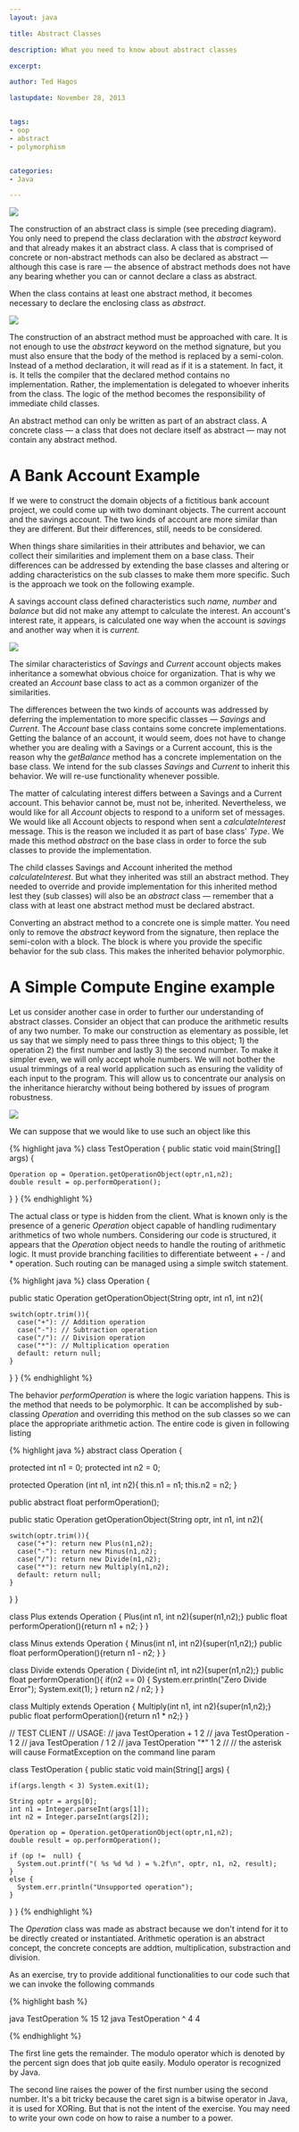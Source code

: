 ```yaml
---
layout: java

title: Abstract Classes

description: What you need to know about abstract classes

excerpt: 

author: Ted Hagos

lastupdate: November 28, 2013


tags:
- oop
- abstract
- polymorphism


categories:
- Java

---
```



![](/img/java/abstract-class.png)


The construction of an abstract class is simple (see preceding diagram). You only need to prepend the class declaration with the *abstract* keyword and that already makes it an abstract class. A class that is comprised of concrete or non-abstract methods can also be declared as abstract &mdash; although this case is rare &mdash; the absence of abstract methods does not have any bearing whether you can or cannot declare a class as abstract.  

When the class contains at least one abstract method, it becomes necessary to declare the enclosing class as *abstract*.  


![](/img/java/abstract-method.png)

The construction of an abstract method must be approached with care. It is not enough to use the *abstract* keyword on the method signature, but you must also ensure that the body of the method is replaced by a semi-colon. Instead of a method declaration, it will read as if it is a statement. In fact, it is. It tells the compiler that the declared method contains no implementation. Rather, the implementation is delegated to whoever inherits from the class. The logic of the method becomes the responsibility of immediate child classes. 

An abstract method can only be written as part of an abstract class. A concrete class &mdash; a class that does not declare itself as abstract &mdash; may not contain any abstract method. 


# A Bank Account Example

If we were to construct the domain objects of a fictitious bank account project, we could come up with two dominant objects. The current account and the savings account. The two kinds of account are more similar than they are different. But their differences, still, needs to be considered. 

When things share similarities in their attributes and behavior, we can collect their similarities and implement them on a base class. Their differences can be addressed by extending the base classes and altering or adding characteristics on the sub classes to make them more specific. Such is the approach we took on the following example. 

A savings account class defined characteristics such *name, number* and *balance* but did not make any attempt to calculate the interest. An account's interest rate, it appears, is calculated one way when the account is *savings* and another way when it is *current*.  


![](/img/java/abstract-class-hierarchy.png)


The similar characteristics of *Savings* and *Current* account objects makes inheritance a somewhat obvious choice for organization. That is why we created an *Account* base class to act as a common organizer of the similarities. 

The differences between the two kinds of accounts was addressed by deferring the implementation to more specific classes &mdash; *Savings* and *Current*. The *Account* base class contains some concrete implementations. Getting the balance of an account, it would seem, does not have to change whether you are dealing with a Savings or a Current account, this is the reason why the *getBalance* method has a concrete implementation on the base class. We intend for the sub classes *Savings* and *Current* to inherit this behavior. We will re-use functionality whenever possible.  

The matter of calculating interest differs between a Savings and a Current account. This behavior cannot be, must not be, inherited. Nevertheless, we would like for all *Account* objects to respond to a uniform set of messages. We would like all Account objects to respond when sent a *calculateInterest* message. This is the reason we included it as part of base class' *Type*. We made this method *abstract* on the base class in order to force the sub classes to provide the implementation. 

The child classes Savings and Account inherited the method *calculateInterest*. But what they inherited was still an abstract method. They needed to override and provide implementation for this inherited method lest they (sub classes) will also be an *abstract* class &mdash; remember that a class with at least one abstract method must be declared abstract.

Converting an abstract method to a concrete one is simple matter. You need only to remove the *abstract* keyword from the signature, then replace the semi-colon with a block. The block is where you provide the specific behavior for the sub class. This makes the inherited behavior polymorphic. 

# A Simple Compute Engine example

Let us consider another case in order to further our understanding of abstract classes. Consider an object that can produce the arithmetic results of any two number. To make our construction as elementary as possible, let us say that we simply need to pass three things to this object; 1) the operation 2) the first number and lastly 3) the second number. To make it simpler even, we will only accept whole numbers. We will not bother the usual trimmings of a real world application such as ensuring the validity of each input to the program. This will allow us to concentrate our analysis on the inheritance hierarchy without being bothered by issues of program robustness. 


![](/img/java/compute-engine.png)


We can suppose that we would like to use such an object like this

{% highlight java %}
class TestOperation {
  public static void main(String[] args) {
        
    Operation op = Operation.getOperationObject(optr,n1,n2);
    double result = op.performOperation();
 
  }
}
{% endhighlight %}


The actual class or type is hidden from the client. What is known only is the presence of a generic *Operation* object capable of handling rudimentary arithmetics of two whole numbers. Considering our code is structured, it appears that the *Operation* object needs to handle the routing of arithmetic logic. It must provide branching facilities to differentiate betweent + - / and * operation. Such routing can be managed using a simple switch statement.

{% highlight java %}
class Operation {

  public static Operation getOperationObject(String optr, int n1, int n2){

    switch(optr.trim()){
      case("+"): // Addition operation
      case("-"): // Subtraction operation
      case("/"): // Division operation 
      case("*"): // Multiplication operation
      default: return null;
    }
  } 
}
{% endhighlight %} 

The behavior *performOperation* is where the logic variation happens. This is the method that needs to be polymorphic. It can be accomplished by sub-classing *Operation* and overriding this method on the sub classes so we can place the appropriate arithmetic action. The entire code is given in following listing

{% highlight java %}
abstract class Operation {
  
  protected int n1 = 0;
  protected int n2 = 0;

  protected Operation (int n1, int n2){
    this.n1 = n1;
    this.n2 = n2;
  }
  
  public abstract float performOperation();
  
  public static Operation getOperationObject(String optr, int n1, int n2){

    switch(optr.trim()){
      case("+"): return new Plus(n1,n2); 
      case("-"): return new Minus(n1,n2);
      case("/"): return new Divide(n1,n2); 
      case("*"): return new Multiply(n1,n2); 
      default: return null;
    }
  } 
}  
  
class Plus extends Operation {
  Plus(int n1, int n2){super(n1,n2);}
  public float performOperation(){return n1 + n2; }
}
  
class Minus  extends Operation {
  Minus(int n1, int n2){super(n1,n2);}
  public float performOperation(){return n1 - n2; }
}
  
class Divide extends Operation {
  Divide(int n1, int n2){super(n1,n2);}
  public float performOperation(){
    if(n2 == 0) {
      System.err.println("Zero Divide Error");
      System.exit(1);
    }
    return n2 / n2;
  }
}
  
class Multiply extends Operation {
  Multiply(int n1, int n2){super(n1,n2);}
  public float performOperation(){return n1 * n2;}
}

// TEST CLIENT
// USAGE:
// java TestOperation + 1 2
// java TestOperation - 1 2
// java TestOperation / 1 2
// java TestOperation "*" 1 2
// 
// the asterisk will cause FormatException on the command line param

class TestOperation {
  public static void main(String[] args) {
    
    if(args.length < 3) System.exit(1);
    
    String optr = args[0];
    int n1 = Integer.parseInt(args[1]);
    int n2 = Integer.parseInt(args[2]);
    
    Operation op = Operation.getOperationObject(optr,n1,n2);
    double result = op.performOperation();
 
    if (op !=  null) {
      System.out.printf("( %s %d %d ) = %.2f\n", optr, n1, n2, result);
    }
    else {
      System.err.println("Unsupported operation");
    }
  }
}
{% endhighlight %}

The *Operation* class was made as abstract because we don't intend for it to be directly created or instantiated. Arithmetic operation is an abstract concept, the concrete concepts are addtion, multiplication, substraction and division.

As an exercise, try to provide additional functionalities to our code such that we can invoke the following commands 

{% highlight bash %}

java TestOperation % 15 12
java TestOperation ^ 4 4

{% endhighlight %}

The first line gets the remainder. The modulo operator which is denoted by the percent sign does that job quite easily. Modulo operator is recognized by Java. 

The second line raises the power of the first number using the second number. It's a bit tricky because the caret sign is a bitwise operator in Java, it is used for XORing. But that is not the intent of the exercise. You may need to write your own code on how to raise a number to a power. 











